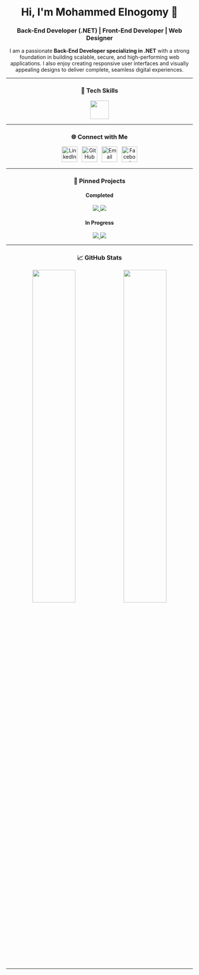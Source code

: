 <div align="center">
  
# Hi, I'm Mohammed Elnogomy 👋
  
### Back-End Developer (.NET) | Front-End Developer | Web Designer

<p>
I am a passionate <strong>Back-End Developer specializing in .NET</strong> with a strong foundation in building scalable, secure, and high-performing web applications.  
I also enjoy creating responsive user interfaces and visually appealing designs to deliver complete, seamless digital experiences.
</p>

---

### 🚀 Tech Skills
<p align="center">
  <img src="https://skillicons.dev/icons?i=cs,dotnet,html,css,js,bootstrap,git,github,sqlserver" height="50"/>
</p>

---

### 🌐 Connect with Me
<p align="center">
  
[<img src="https://skillicons.dev/icons?i=linkedin" width="42" alt="LinkedIn" />](https://www.linkedin.com/in/mohammedelnogomy)
&nbsp;
[<img src="https://skillicons.dev/icons?i=github" width="42" alt="GitHub" />](https://github.com/melnegomy)
&nbsp;
[<img src="https://skillicons.dev/icons?i=gmail" width="42" alt="Email" />](mailto:elnogomymohammed@gmail.com)
&nbsp;
[<img src="https://cdn-icons-png.flaticon.com/512/733/733547.png" width="42" alt="Facebook" />](https://www.facebook.com/mohammed.elnogomy.438842)

</p>


---

### 📌 Pinned Projects
#### Completed
<a href="https://github.com/melnegomy/Project1">
  <img src="https://github-readme-stats.vercel.app/api/pin/?username=melnegomy&repo=Project1&theme=tokyonight" />
</a>
<a href="https://github.com/melnegomy/Project2">
  <img src="https://github-readme-stats.vercel.app/api/pin/?username=melnegomy&repo=Project2&theme=tokyonight" />
</a>

#### In Progress
<a href="https://github.com/melnegomy/NewApp">
  <img src="https://img.shields.io/badge/New%20App-Work%20in%20Progress-yellow?style=for-the-badge&logo=github" />
</a>
<a href="https://github.com/melnegomy/CSharp-Basics">
  <img src="https://img.shields.io/badge/CSharp%20Basics-Under%20Development-blue?style=for-the-badge&logo=csharp" />
</a>

---

### 📈 GitHub Stats
<img src="https://github-readme-stats.vercel.app/api?username=melnegomy&show_icons=true&theme=tokyonight" width="48%" />
<img src="https://github-readme-stats.vercel.app/api/top-langs/?username=melnegomy&layout=compact&theme=tokyonight" width="48%" />

---
</div>
